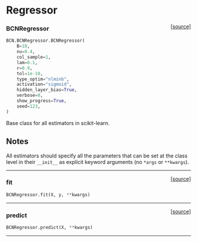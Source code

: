# Regressor

<span style="float:right;">[[source]](https://github.com/Techtonique/bcn_python/BCN/BCNRegressor.py#L47)</span>

### BCNRegressor


```python
BCN.BCNRegressor.BCNRegressor(
    B=10,
    nu=0.4,
    col_sample=1,
    lam=0.1,
    r=0.9,
    tol=1e-10,
    type_optim="nlminb",
    activation="sigmoid",
    hidden_layer_bias=True,
    verbose=0,
    show_progress=True,
    seed=123,
)
```


Base class for all estimators in scikit-learn.

Notes
-----
All estimators should specify all the parameters that can be set
at the class level in their ``__init__`` as explicit keyword
arguments (no ``*args`` or ``**kwargs``).


----

<span style="float:right;">[[source]](https://github.com/Techtonique/bcn_python/BCN/BCNRegressor.py#L75)</span>

### fit


```python
BCNRegressor.fit(X, y, **kwargs)
```


----

<span style="float:right;">[[source]](https://github.com/Techtonique/bcn_python/BCN/BCNRegressor.py#L94)</span>

### predict


```python
BCNRegressor.predict(X, **kwargs)
```


----

